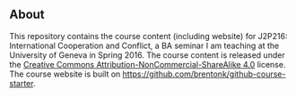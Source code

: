 ## About

This repository contains the course content (including website) for J2P216: International Cooperation and Conflict, a BA seminar I am teaching at the University of Geneva in Spring 2016. The course content is released under the [Creative Commons Attribution-NonCommercial-ShareAlike 4.0](http://creativecommons.org/licenses/by-nc-sa/4.0/) license. The course website is built on <https://github.com/brentonk/github-course-starter>.
